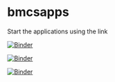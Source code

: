 # bmcsapps

Start the applications using the link

[![Binder](https://mybinder.org/badge.svg)](https://mybinder.org/v2/gh/rosoba/bmcsapps.git/master?urlpath=apps%2Findex.ipynb)

[![Binder](https://mybinder.org/badge.svg)](https://mybinder.org/v2/gh/rosoba/bmcsapps.git/master?urlpath=index.ipynb)

[![Binder](https://mybinder.org/badge.svg)](https://mybinder.org/v2/gh/rosoba/bmcsapps.git/master?filepath=index.ipynb)




